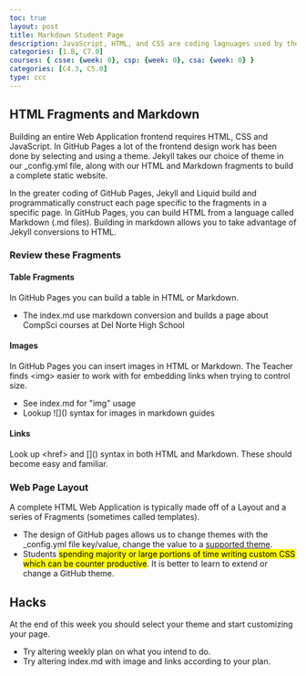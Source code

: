 ```yaml
---
toc: true
layout: post
title: Markdown Student Page
description: JavaScript, HTML, and CSS are coding lagnuages used by the GitHub Pages system. Using these languages enables functionality specific to the site and to the current page.
categories: [1.B, C7.0]
courses: { csse: {week: 0}, csp: {week: 0}, csa: {week: 0} }
categories: [C4.3, C5.0]
type: ccc
---
```


## HTML Fragments and Markdown
Building an entire Web Application frontend requires HTML, CSS and JavaScript.  In GitHub Pages a lot of the frontend design work has been done by selecting and using a theme.   Jekyll takes our choice of theme in our _config.yml file, along with our HTML and Markdown fragments to build a complete static website.

In the greater coding of GitHub Pages, Jekyll and Liquid build and programmatically construct each page specific to the fragments in a specific page.  In GitHub Pages, you can build HTML from a language called Markdown (.md files).  Building in markdown allows you to take advantage of Jekyll conversions to HTML. 


### Review these Fragments
#### Table Fragments
In GitHub Pages you can build a table in HTML or Markdown.  
- The index.md use markdown conversion and builds a page about CompSci courses at Del Norte High School


#### Images
In GitHub Pages you can insert images in HTML or Markdown.  The Teacher finds \<img\> easier to work with for embedding links when trying to control size.
- See index.md for "img" usage
- Lookup !\[\]\(\) syntax for images in markdown guides


#### Links
Look up \<href\> and \[\]\(\) syntax in both HTML and Markdown.  These should become easy and familiar.


### Web Page Layout
A complete HTML Web Application is typically made off of a Layout and a series of Fragments (sometimes called templates).  
- The design of GitHub pages allows us to change themes with the _config.yml file key/value, change the value to a [supported theme](https://pages.github.com/themes/).
- Students <mark>spending majority or large portions of time writing custom CSS which can be counter productive</mark>.  It is better to learn to extend or change a GitHub theme.


## Hacks
At the end of this week you should select your theme and start customizing your page. 
- Try altering weekly plan on what you intend to do.
- Try altering index.md with image and links according to your plan. 
